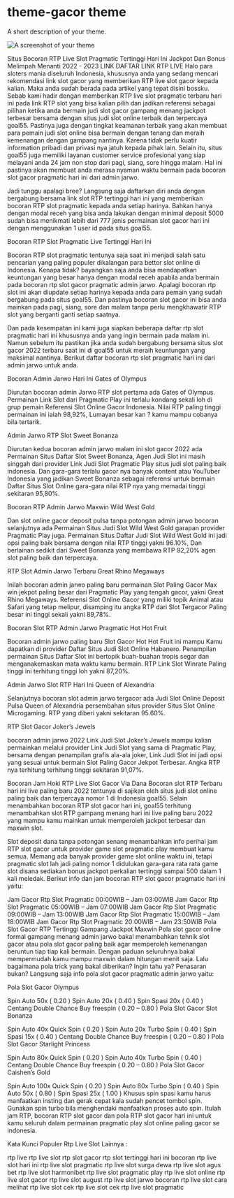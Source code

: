 # theme-gacor theme

A short description of your theme.

![A screenshot of your theme](https://f.cloud.github.com/assets/69169/2289498/4c3cb0ec-a009-11e3-8dbd-077ee11741e5.gif)

Situs Bocoran RTP Live Slot Pragmatic Tertinggi Hari Ini Jackpot Dan Bonus Melimpah Menanti 2022 - 2023
LINK DAFTAR
LINK RTP LIVE
Halo para sloters mania diseluruh Indonesia, khususnya anda yang sedang mencari rekomendasi link slot gacor yang memberikan RTP live slot gacor kepada kalian. Maka anda sudah berada pada artikel yang tepat disini bossku. Sebab kami hadir dengan memberikan RTP live slot pragmatic terbaru hari ini pada link RTP slot yang bisa kalian pilih dan jadikan referensi sebagai pilihan ketika anda bermain judi slot gacor gampang menang jackpot terbesar bersama dengan situs judi slot online terbaik dan terpercaya goal55. Pastinya juga dengan tingkat keamanan terbaik yang akan membuat para pemain judi slot online bisa bermain dengan tenang dan meraih kemenangan dengan gampang nantinya. Karena tidak perlu kuatir information pribadi dan privasi nya jatuh kepada pihak lain. Selain itu, situs goal55 juga memiliki layanan customer service profesional yang siap melayani anda 24 jam non stop dari pagi, siang, sore hingga malam. Hal ini pastinya akan membuat anda merasa nyaman waktu bermain pada bocoran slot gacor pragmatic hari ini dari admin jarwo.

Jadi tunggu apalagi bree? Langsung saja daftarkan diri anda dengan bergabung bersama link slot RTP tertinggi hari ini yang memberikan bocoran RTP slot pragmatic kepada anda setiap harinya. Bahkan hanya dengan modal receh yang bisa anda lakukan dengan minimal deposit 5000 sudah bisa menikmati lebih dari 777 jenis permainan slot gacor hari ini dengan menggunakan 1 user id pada situs goal55.

Bocoran RTP Slot Pragmatic Live Tertinggi Hari Ini


Bocoran RTP slot pragmatic tentunya saja saat ini menjadi salah satu pencarian yang paling populer dikalangan para bettor slot online di Indonesia. Kenapa tidak? bayangkan saja anda bisa mendapatkan keuntungan yang besar hanya dengan modal receh apabila anda bermain pada bocoran rtp slot gacor pragmatic admin jarwo. Apalagi bocoran rtp slot ini akan diupdate setiap harinya kepada anda para pemain yang sudah bergabung pada situs goal55. Dan pastinya bocoran slot gacor ini bisa anda mainkan pada pagi, siang, sore dan malam tanpa perlu mengkhawatir RTP slot yang berganti ganti setiap saatnya.

Dan pada kesempatan ini kami juga siapkan beberapa daftar rtp slot pragmatic hari ini khususnya anda yang ingin bermain pada malam ini. Namun sebelum itu pastikan jika anda sudah bergabung bersama situs slot gacor 2022 terbaru saat ini di goal55 untuk meraih keuntungan yang maksimal nantinya. Berikut daftar bocoran rtp slot pragmatic hari ini dari admin jarwo untuk anda.

Bocoran Admin Jarwo Hari Ini Gates of Olympus

Diurutan bocoran admin Jarwo RTP slot pertama ada Gates of Olympus. Permainan Link Slot dari Pragmatic Play ini terlalu kondang sekali loh di grup pemain Referensi Slot Online Gacor Indonesia. Nilai RTP paling tinggi permainan ini ialah 98,92%, Lumayan besar kan ? kamu mampu cobanya bila tertarik.

Admin Jarwo RTP Slot Sweet Bonanza

Diurutan kedua bocoran admin jarwo malam ini slot gacor 2022 ada Permainan Situs Daftar Slot Sweet Bonanza, Agen Judi Slot ini masih singgah dari provider Link Judi Slot Pragmatic Play situs judi slot paling baik indonesia. Dan gara-gara terlalu gacor nya banyak content atau YouTuber Indonesia yang jadikan Sweet Bonanza sebagai referensi untuk bermain Daftar Situs Slot Online gara-gara nilai RTP nya yang memadai tinggi sekitaran 95,80%.

Bocoran RTP Admin Jarwo Maxwin Wild West Gold

Dan slot online gacor deposit pulsa tanpa potongan admin jarwo bocoran selanjutnya ada Permainan Situs Judi Slot Wild West Gold garapan provider Pragmatic Play juga. Permainan Situs Daftar Judi Slot Wild West Gold ini jadi opsi paling baik bersama dengan nilai RTP tinggi yakni 96.10%, Dan berlainan sedikit dari Sweet Bonanza yang membawa RTP 92,20% agen slot paling baik dan terpercaya.

RTP Slot Admin Jarwo Terbaru Great Rhino Megaways

Inilah bocoran admin jarwo paling baru permainan Slot Paling Gacor Max win jekpot paling besar dari Pragmatic Play yang tengah gacor, yakni Great Rhino Megaways. Referensi Slot Online Gacor yang miliki topik Animal atau Safari yang tetap melipur, disamping itu angka RTP dari Slot Tergacor Paling besar ini tinggi sekali yakni 89,78%.

Bocoran Slot RTP Admin Jarwo Pragmatic Hot Hot Fruit

Bocoran admin jarwo paling baru Slot Gacor Hot Hot Fruit ini mampu Kamu dapatkan di provider Daftar Situs Judi Slot Online Habanero. Penampilan permainan Situs Daftar Slot ini bertopik buah-buahan tropis segar dan menganakemaskan mata waktu kamu bermain. RTP Link Slot Winrate Paling tinggi ini terhitung tinggi loh yakni 87,20%.

Admin Jarwo Slot RTP Hari Ini Queen of Alexandria

Selanjutnya bocoran slot admin jarwo tergacor ada Judi Slot Online Deposit Pulsa Queen of Alexandria persembahan situs provider Situs Slot Online Microgaming. RTP yang diberi yakni sekitaran 95.60%.

RTP Slot Gacor Joker’s Jewels

bocoran admin jarwo 2022 Link Judi Slot Joker’s Jewels mampu kalian permainkan melalui provider Link Judi Slot yang sama di Pragmatic Play, bersama dengan penampilan grafis ala-ala joker, Link Judi Slot ini jadi opsi yang sesuai untuk bermain Slot Paling Gacor Jekpot Terbesar. Angka RTP nya terhitung terhitung tinggi sekitaran 91,07%.

Bocoran Jam Hoki RTP Live Slot Gacor Via Dana
Bocoran slot RTP Terbaru hari ini live paling baru 2022 tentunya di sajikan oleh situs judi slot online paling baik dan terpercaya nomor 1 di Indonesia goal55. Selain menambahkan bocoran RTP slot gacor hari ini, goal55 terhitung menambahkan slot RTP gampang menang hari ini live paling baru 2022 yang mampu kamu mainkan untuk memperoleh jackpot terbesar dan maxwin slot.

Slot deposit dana tanpa potongan senang menambahkan info perihal jam RTP slot gacor untuk provider game slot pragmatic play membuat kamu semua. Memang ada banyak provider game slot online waktu ini, tetapi pragmatic slot lah jadi paling nomor 1 didulukan gara-gara rata rata game slot disana sediakan bonus jackpot perkalian tertinggi sampai 500 dalam 1 kali meledak. Berikut info dan jam bocoran RTP slot gacor pragmatic hari ini yaitu:

Jam Gacor Rtp Slot Pragmatic 00:00WIB – Jam 03:00WIB
Jam Gacor Rtp Slot Pragmatic 05:00WIB – Jam 07:00WIB
Jam Gacor Rtp Slot Pragmatic 09:00WIB – Jam 13:00WIB
Jam Gacor Rtp Slot Pragmatic 15:00WIB – Jam 18:00WIB
Jam Gacor Rtp Slot Pragmatic 20:00WIB – Jam 23:50WIB
Pola Slot Gacor RTP Tertinggi Gampang Jackpot Maxwin
Pola slot gacor online formal gampang menang admin jarwo bakal menambahkan tehnik slot gacor atau pola slot gacor paling baik agar memperoleh kemenangan beruntun tiap tiap kali bermain. Dengan paduan seluruhnya bakal mempermudah kamu mampu maxwin dalam hitungan menit saja. Lalu bagaimana pola trick yang bakal diberikan? Ingin tahu ya? Penasaran bukan? Langsung saja info pola slot gacor pragmatic admin jarwo yaitu:

Pola Slot Gacor Olympus

Spin Auto 50x ( 0.20 )
Spin Auto 20x ( 0.40 )
Spin Spasi 20x ( 0.40 )
Centang Double Chance
Buy freespin ( 0.20 – 0.80 )
Pola Slot Gacor Slot Bonanza

Spin Auto 40x Quick Spin ( 0.20 )
Spin Auto 20x Turbo Spin ( 0.40 )
Spin Spasi 15x ( 0.40 )
Centang Double Chance
Buy freespin ( 0.20 – 0.80 )
Pola Slot Gacor Starlight Princess

Spin Auto 80x Quick Spin ( 0.20 )
Spin Auto 40x Turbo Spin ( 0.40 )
Centang Double Chance
Buy freespin ( 0.20 – 0.80 )
Pola Slot Gacor Caishen’s Gold

Spin Auto 100x Quick Spin ( 0.20 )
Spin Auto 80x Turbo Spin ( 0.40 )
Spin Auto 50x ( 0.80 )
Spin Spasi 25x ( 1.00 )
Khusus spin spasi kamu harus manfaatkan insting dan gerak cepat kala sudah pencet tombol spin. Gunakan spin turbo bila menghendaki manfaatkan proses auto spin. Itulah jam RTP, bocoran RTP slot gacor dan pola RTP slot gacor hari ini untuk kamu seluruh dalam permainan pragmatic play slot online paling gacor se indonesia.

Kata Kunci Populer Rtp Live Slot Lainnya :

rtp live
rtp live slot
rtp slot gacor
rtp slot tertinggi hari ini
bocoran rtp live slot hari ini
rtp live slot pragmatic
rtp live slot surga dewa
rtp live slot agus bet
rtp live slot harmonibet
rtp live slot pragmatic play
rtp live slot online
rtp live slot gacor
rtp live slot august
rtp live slot jarwo
bocoran rtp live slot
cara melihat rtp live slot
cek rtp live slot
cek rtp live slot pragmatic
